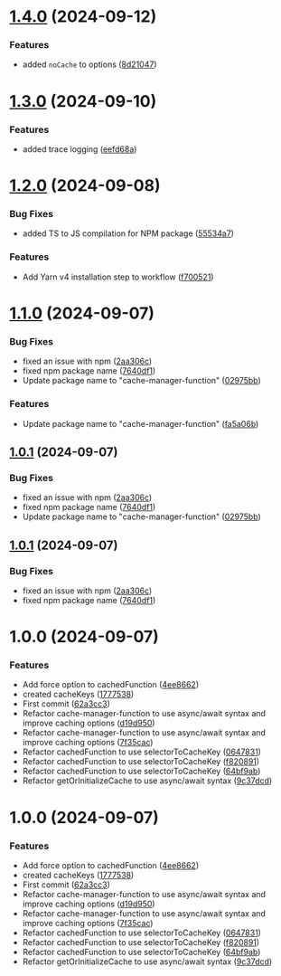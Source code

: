 # [1.4.0](https://github.com/tomerh2001/cache-manager-function/compare/v1.3.0...v1.4.0) (2024-09-12)


### Features

* added `noCache` to options ([8d21047](https://github.com/tomerh2001/cache-manager-function/commit/8d21047c71876218b188b33672f107e9a47f2544))

# [1.3.0](https://github.com/tomerh2001/cache-manager-function/compare/v1.2.0...v1.3.0) (2024-09-10)


### Features

* added trace logging ([eefd68a](https://github.com/tomerh2001/cache-manager-function/commit/eefd68a1b430d5923ce5668df19f7c7ce78fdafd))

# [1.2.0](https://github.com/tomerh2001/cache-manager-function/compare/v1.1.0...v1.2.0) (2024-09-08)


### Bug Fixes

* added TS to JS compilation for NPM package ([55534a7](https://github.com/tomerh2001/cache-manager-function/commit/55534a76c07cdef868927a2f058f71bb1505e169))


### Features

* Add Yarn v4 installation step to workflow ([f700521](https://github.com/tomerh2001/cache-manager-function/commit/f7005219f64434285f6d7583f82ca22134568468))

# [1.1.0](https://github.com/tomerh2001/cache-manager-function/compare/v1.0.0...v1.1.0) (2024-09-07)


### Bug Fixes

* fixed an issue with npm ([2aa306c](https://github.com/tomerh2001/cache-manager-function/commit/2aa306ceafa5b884be1341559a09d6ac807d7c24))
* fixed npm package name ([7640df1](https://github.com/tomerh2001/cache-manager-function/commit/7640df15f8f6c5ef2f702d020c46fc189f55a512))
* Update package name to "cache-manager-function" ([02975bb](https://github.com/tomerh2001/cache-manager-function/commit/02975bb2a917d6ac92a8384cff9e335d0d417532))


### Features

* Update package name to "cache-manager-function" ([fa5a06b](https://github.com/tomerh2001/cache-manager-function/commit/fa5a06b7280fd33019fb265f1fd23a4335d70e1b))

## [1.0.1](https://github.com/tomerh2001/cache-manager-function/compare/v1.0.0...v1.0.1) (2024-09-07)


### Bug Fixes

* fixed an issue with npm ([2aa306c](https://github.com/tomerh2001/cache-manager-function/commit/2aa306ceafa5b884be1341559a09d6ac807d7c24))
* fixed npm package name ([7640df1](https://github.com/tomerh2001/cache-manager-function/commit/7640df15f8f6c5ef2f702d020c46fc189f55a512))
* Update package name to "cache-manager-function" ([02975bb](https://github.com/tomerh2001/cache-manager-function/commit/02975bb2a917d6ac92a8384cff9e335d0d417532))

## [1.0.1](https://github.com/tomerh2001/cache-manager-function/compare/v1.0.0...v1.0.1) (2024-09-07)


### Bug Fixes

* fixed an issue with npm ([2aa306c](https://github.com/tomerh2001/cache-manager-function/commit/2aa306ceafa5b884be1341559a09d6ac807d7c24))
* fixed npm package name ([7640df1](https://github.com/tomerh2001/cache-manager-function/commit/7640df15f8f6c5ef2f702d020c46fc189f55a512))

# 1.0.0 (2024-09-07)


### Features

* Add force option to cachedFunction ([4ee8662](https://github.com/tomerh2001/cache-manager-function/commit/4ee8662675c1951f62f4e57a47d5533e1bfc627d))
* created cacheKeys ([1777538](https://github.com/tomerh2001/cache-manager-function/commit/177753869bd3368b7055f1d09849ed90cb31e365))
* First commit ([62a3cc3](https://github.com/tomerh2001/cache-manager-function/commit/62a3cc3b18b51e2f2772f24200480c2ed55a8c80))
* Refactor cache-manager-function to use async/await syntax and improve caching options ([d19d950](https://github.com/tomerh2001/cache-manager-function/commit/d19d9505af261ace0ba6732bbc00f5cc7aa181f0))
* Refactor cache-manager-function to use async/await syntax and improve caching options ([7f35cac](https://github.com/tomerh2001/cache-manager-function/commit/7f35cac92a15d4e51a1fb96c7e7cd6b71a576ac0))
* Refactor cachedFunction to use selectorToCacheKey ([0647831](https://github.com/tomerh2001/cache-manager-function/commit/064783197cd438c02a6d9389d66bae8378084330))
* Refactor cachedFunction to use selectorToCacheKey ([f820891](https://github.com/tomerh2001/cache-manager-function/commit/f82089198b71e9891cde823d1e2772cb744f3929))
* Refactor cachedFunction to use selectorToCacheKey ([64bf9ab](https://github.com/tomerh2001/cache-manager-function/commit/64bf9ab24fd9704e5ca4685df65e09a1f3dee47d))
* Refactor getOrInitializeCache to use async/await syntax ([9c37dcd](https://github.com/tomerh2001/cache-manager-function/commit/9c37dcda89f3e281a46231bf0fbe00f875c9b974))

# 1.0.0 (2024-09-07)


### Features

* Add force option to cachedFunction ([4ee8662](https://github.com/tomerh2001/cache-manager-function/commit/4ee8662675c1951f62f4e57a47d5533e1bfc627d))
* created cacheKeys ([1777538](https://github.com/tomerh2001/cache-manager-function/commit/177753869bd3368b7055f1d09849ed90cb31e365))
* First commit ([62a3cc3](https://github.com/tomerh2001/cache-manager-function/commit/62a3cc3b18b51e2f2772f24200480c2ed55a8c80))
* Refactor cache-manager-function to use async/await syntax and improve caching options ([d19d950](https://github.com/tomerh2001/cache-manager-function/commit/d19d9505af261ace0ba6732bbc00f5cc7aa181f0))
* Refactor cache-manager-function to use async/await syntax and improve caching options ([7f35cac](https://github.com/tomerh2001/cache-manager-function/commit/7f35cac92a15d4e51a1fb96c7e7cd6b71a576ac0))
* Refactor cachedFunction to use selectorToCacheKey ([0647831](https://github.com/tomerh2001/cache-manager-function/commit/064783197cd438c02a6d9389d66bae8378084330))
* Refactor cachedFunction to use selectorToCacheKey ([f820891](https://github.com/tomerh2001/cache-manager-function/commit/f82089198b71e9891cde823d1e2772cb744f3929))
* Refactor cachedFunction to use selectorToCacheKey ([64bf9ab](https://github.com/tomerh2001/cache-manager-function/commit/64bf9ab24fd9704e5ca4685df65e09a1f3dee47d))
* Refactor getOrInitializeCache to use async/await syntax ([9c37dcd](https://github.com/tomerh2001/cache-manager-function/commit/9c37dcda89f3e281a46231bf0fbe00f875c9b974))
